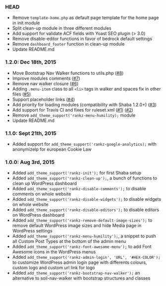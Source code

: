 ### HEAD
* Remove `template-home.php` as default page template for the home page in init module
* Split clean-up module in three different modules
* Add support for validate ACF fields with Yoast SEO plugin (> 3.0)
* Remove disable-editor functions in favor of bedrock default settings
* Remove `dashboard_footer` function in clean-up module
* Update README.md

### 1.2.0: Dec 18th, 2015
* Move Bootstrap Nav Walker functions to utils.php ([#8](https://github.com/roots/soil/issues/8))
* Improve modules comments ([#7](https://github.com/roots/soil/issues/7))
* Remove nav walker closure ([#6](https://github.com/roots/soil/issues/6))
* Adding `.menu-item` class to all `<li>` tags in walker and spaces fix in other files ([#5](https://github.com/roots/soil/issues/5))
* Support placeholder links ([#4](https://github.com/roots/soil/issues/4))
* Add priority for loading modules (compatibility with Shaba 1.2.0+) ([#3](https://github.com/roots/soil/issues/3))
* Add support for Travis CI and fixes for ruleset.xml ([#1](https://github.com/roots/soil/issues/1)) ([#2](https://github.com/roots/soil/issues/2))
* Remove `add_theme_support('rankz-menu-humility);` module
* Update README.md

### 1.1.0: Sept 21th, 2015
* Added support for `add_theme_support('rankz-google-analytics);` with anonymizeIp for european Cookie Law

### 1.0.0: Aug 3rd, 2015
* Added `add_theme_support('rankz-init');` for first Shaba setup
* Added `add_theme_support('rankz-clean-up');`, a bunch of functions to clean up WordPress dashboard
* Added `add_theme_support('rankz-disable-comments');` to disable comments on whole website
* Added `add_theme_support('rankz-disable-widgets');` to disable widgets on whole website
* Added `add_theme_support('rankz-disable-editors');` to disable editors on WordPress dashboard
* Added `add_theme_support('rankz-remove-default-image-sizes');` to remove default WordPress image sizes and hide Media page in WordPress settings
* Added `add_theme_support('rankz-menu-humility');`, a snippet to push all Custom Post Types at the bottom of the admin menu
* Added `add_theme_support('rankz-font-awesome-menu');` to add Font Awesome icons in the WordPress menus
* Added `add_theme_support('rankz-admin-login', 'URL', '#HEX-COLOR');` to customize WordPress admin login page with differents colours, custom logo and custom url link for logo
* Added `add_theme_support('rankz-bootstrap-nav-walker');` an alternative to soil-nav-walker with bootstrap structures and classes
